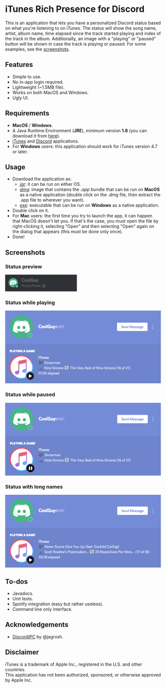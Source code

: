 # iTunes Rich Presence for Discord
This is an application that lets you have a personalized Discord status based on what you're listening to on iTunes. The status will show the song name, artist, album name, time elapsed since the track started playing and index of the track in the album. Additionally, an image with a "playing" or "paused" button will be shown in case the track is playing or paused. For some examples, see the [screenshots](#screenshots).

## Features
* Simple to use.
* No in-app login required.
* Lightweight (~1.5MB file).
* Works on both MacOS and Windows.
* Ugly UI.

## Requirements
* **MacOS** / **Windows**.
* A Java Runtime Environment (**JRE**), minimum version **1.8** (you can download it from [here](https://java.com/download/)).
* [iTunes](https://www.apple.com/itunes/download/) and [Discord](https://discordapp.com/download) applications.
* For **Windows** users: this application should work for iTunes version 4.7 or later.

## Usage
* Download the application as:
  * [*jar*](https://github.com/kevinmussi/iTunes-Discord-RP/releases/download/v1.1/iTunesDiscordRP-1.1.jar): it can be run on either OS.
  * [*dmg*](https://github.com/kevinmussi/iTunes-Discord-RP/releases/download/v1.1/iTunesDiscordRP-1.1.dmg): image that contains the *.app* bundle that can be run on **MacOS** as a native application (double click on the .dmg file, then extract the .app file to wherever you want).
  * [*exe*](https://github.com/kevinmussi/iTunes-Discord-RP/releases/download/v1.1/iTunesDiscordRP.exe): executable that can be run on **Windows** as a native application.
* Double click on it.
* For **Mac** users: the first time you try to launch the app, it can happen that MacOS doesn't let you. If that's the case, you must open the file by right-clicking it, selecting "Open" and then selecting "Open" again on the dialog that appears (this must be done only once).
* Done!

## Screenshots
### Status preview
![alt](screenshots/status-preview1.png)

### Status while playing
![alt](screenshots/status-playing.png)

### Status while paused
![alt](screenshots/status-paused.png)

### Status with long names
![alt](screenshots/status-playing-shortened.png)

## To-dos
* Javadocs.
* Unit tests.
* Spotify integration (easy but rather useless).
* Command line only interface.

## Acknowledgements
* [DiscordIPC](https://github.com/jagrosh/DiscordIPC) by @jagrosh.

## Disclaimer
iTunes is a trademark of Apple Inc., registered in the U.S. and other countries.\
This application has not been authorized, sponsored, or otherwise approved by Apple Inc.
